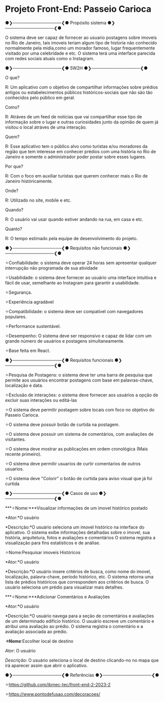 # Projeto Front-End: Passeio Carioca



●❯────────────────❮● Propósito sistema ●❯────────────────❮●

O sistema deve ser capaz de fornecer ao usuario postagens sobre imoveis no Rio de Janeiro, tais imoveis teriam algum tipo de historia não conhecido normalmente pela midia,como um morador famoso, lugar frequentemente visitado por uma celebridade e etc. O sistema terá uma interface parecida com redes sociais atuais como o Instagram.

●❯────────────────❮● 5W2H ●❯────────────────❮●

O que?

R: Um aplicativo com o objetivo de compartilhar informações sobre prédios antigos ou estabelecimentos públicos históricos-sociais que não são tão conhecidos pelo público em geral.

Como?

R: Atráves de um feed de notícias que vai compartilhar esse tipo de informação sobre o lugar e outras curiosidades junto da opinião de quem já visitou o local atráves de uma interação.

Quem?

R: Esse aplicativo tem o público alvo como turistas e/ou moradores da região que tem interesse em conhecer prédios com uma história no Rio de Janeiro e somente o administrador poder postar sobre esses lugares.

Por que?

R: Com o foco em auxiliar turistas que querem conhecer mais o Rio de Janeiro históricamente.

Onde?

R: Utilizado no site, mobile e etc.

Quando?

R: O usuário vai usar quando estiver andando na rua, em casa e etc.

Quanto?

R: O tempo estimado pela equipe de desenvolvimento do projeto.

●❯────────────────❮● Requisitos não funcionais ●❯────────────────❮●

✧Confiabilidade: o sistema deve operar 24 horas sem apresentar qualquer interrupção não programada de sua atividade

✧Usabilidade: o sistema deve fornecer ao usuário uma interface intuitiva e fácil de usar, semelhante ao Instagram para garantir a usabilidade.

✧Segurança.

✧Experiência agradável

✧Compatibilidade: o sistema deve ser compatível com navegadores populares.

✧Performance sustentável.

✧Desempenho: O sistema deve ser responsivo e capaz de lidar com um grande número de usuários e postagens simultaneamente.

✧Base feita em React.

●❯────────────────❮● Requisitos funcionais ●❯────────────────❮●

✧Pesquisa de Postagens: o sistema deve ter uma barra de pesquisa que permite aos usuários encontrar postagens com base em palavras-chave, localização e data.

✧Exclusão de interações: o sistema deve fornecer aos usuários a opção de excluir suas interações ou editá-las

✧O sistema deve permitir postagem sobre locais com foco no objetivo do Passeio Carioca.

✧O sistema deve possuir botão de curtida na postagem.

✧O sistema deve possuir um sistema de comentários, com avaliações de visitantes.

✧O sistema deve mostrar as publicações em ordem cronológica (Mais recente primeiro).

✧O sistema deve permitir usuarios de curtir comentarios de outros usuarios.

✧O sistema deve "Colorir" o botão de curtida para aviso visual que já foi curtida

●❯────────────────❮● Casos de uso ●❯────────────────❮●

***✧Nome:***Visualizar informações de um imovel histórico postado

*Ator:*O usuário

*Descrição:*O usuário seleciona um imovel histórico na interface do aplicativo. O sistema exibe informações detalhadas sobre o imovel, sua história, arquitetura, fotos e avaliações e comentários O sistema registra a visualização para fins estatísticos e de análise.

✧Nome:Pesquisar imoveis Históricos

*Ator:*O usuário

*Descrição:*O usuário insere critérios de busca, como nome do imovel, localização, palavra-chave, período histórico, etc. O sistema retorna uma lista de prédios históricos que correspondem aos critérios de busca. O usuário seleciona um prédio para visualizar mais detalhes.

***✧Nome:***Adicionar Comentários e Avaliações

*Ator:*O usuário

*Descrição:*O usuário navega para a seção de comentários e avaliações de um determinado edificio histórico. O usuário escreve um comentário e atribui uma avaliação ao prédio. O sistema registra o comentário e a avaliação associada ao prédio.

***✧Nome***:Escolher local de destino

*Ator*: O usuário

*Descrição*: O usuário seleciona o local de destino clicando-no no mapa que irá aparecer assim que abrir o aplicativo.

●❯────────────────❮● Referências ●❯────────────────❮●

✧https://github.com/ibmec-tec/front-end-2-2023-2

✧https://www.pontodefusao.com/decoracoes/



